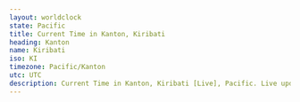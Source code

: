 ```yaml
---
layout: worldclock
state: Pacific
title: Current Time in Kanton, Kiribati
heading: Kanton
name: Kiribati
iso: KI
timezone: Pacific/Kanton
utc: UTC
description: Current Time in Kanton, Kiribati [Live], Pacific. Live update now time in Kanton, timezone Pacific/Kanton, UTC, Country ISO code & Current Local Time.
---
```


